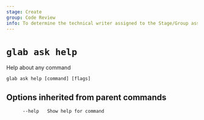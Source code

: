 ```yaml
---
stage: Create
group: Code Review
info: To determine the technical writer assigned to the Stage/Group associated with this page, see https://about.gitlab.com/handbook/product/ux/technical-writing/#assignments
---
```


<!--
This documentation is auto generated by a script.
Please do not edit this file directly. Run `make gen-docs` instead.
-->

# `glab ask help`

Help about any command

```plaintext
glab ask help [command] [flags]
```

## Options inherited from parent commands

```plaintext
      --help   Show help for command
```
